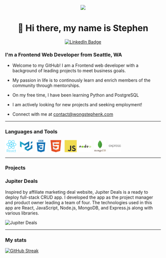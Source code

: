 <p align="center"><img src="https://user-images.githubusercontent.com/20288105/184549064-8d5ff9e6-32c7-4779-b513-c7bef8decf9a.jpg"></p>

<h1 align="center">
   👋 Hi there, my name is Stephen
</h1>

  <div id="badges" align="center">
  <a href="https://www.linkedin.com/in/wongs/">
    <img src="https://img.shields.io/badge/LinkedIn-blue?style=for-the-badge&logo=linkedin&logoColor=white" alt="LinkedIn Badge"/>
   </a>
</div>


### I'm a Frontend Web Developer from Seattle, WA

- Welcome to my GitHub! I am a Frontend web developer with a background of leading projects to meet business goals. 

- My passion in life is to continously learn and enrich members of the community through mentorships.

- On my free time, I have been learning Python and PostgreSQL

- I am actively looking for new projects and seeking employment!

- Connect with me at contact@wongstephenk.com

---

### Languages and Tools
  
  <div>
  
  <img src="https://github.com/devicons/devicon/blob/master/icons/react/react-original-wordmark.svg" title="React" alt="React" width="40" height="40"/>&nbsp;
  <img src="https://github.com/devicons/devicon/blob/master/icons/materialui/materialui-original.svg" title="Material UI" alt="Material UI" width="40" height="40"/>&nbsp;
  <img src="https://github.com/devicons/devicon/blob/master/icons/css3/css3-plain-wordmark.svg"  title="CSS3" alt="CSS" width="40" height="40"/>&nbsp;
  <img src="https://github.com/devicons/devicon/blob/master/icons/html5/html5-original.svg" title="HTML5" alt="HTML" width="40" height="40"/>&nbsp;
  <img src="https://github.com/devicons/devicon/blob/master/icons/javascript/javascript-original.svg" title="JavaScript" alt="JavaScript" width="40" height="40"/>&nbsp;
  <img src="https://github.com/devicons/devicon/blob/master/icons/nodejs/nodejs-original-wordmark.svg" title="NodeJS" alt="NodeJS" width="40" height="40"/>&nbsp;
  <img src="https://github.com/devicons/devicon/blob/master/icons/mongodb/mongodb-original-wordmark.svg" title="NodeJS" alt="NodeJS" width="40" height="40"/>&nbsp;
  <img src="https://github.com/devicons/devicon/blob/master/icons/express/express-original-wordmark.svg" title="NodeJS" alt="NodeJS" width="40" height="40"/>&nbsp;
</div>



---

### Projects

<div>
<h3>Jupiter Deals</h3>
<p>Inspired by affiliate marketing deal website, Jupiter Deals is a ready to deploy full-stack CRUD app. I developed the app as the project manager and product owner leading a team of four. The technologies used in this app are React, JavaScript, Node.js, MongoDB, and Express.js along with various libraries.</p>

<img src="https://user-images.githubusercontent.com/20288105/184552643-32a5dc50-9ee3-41fd-bf9f-91ee302cd5c0.webm" alt="Jupiter Deals" width="400px">


</div>

 
---

### My stats

[![GitHub Streak](https://github-readme-streak-stats.herokuapp.com?user=wongstephen&theme=highcontrast)](https://git.io/streak-stats)

 
